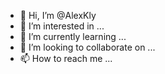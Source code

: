 - 👋 Hi, I’m @AlexKly
- 👀 I’m interested in ...
- 🌱 I’m currently learning ...
- 💞️ I’m looking to collaborate on ...
- 📫 How to reach me ...

<!---
AlexKly/AlexKly is a ✨ special ✨ repository because its `README.md` (this file) appears on your GitHub profile.
You can click the Preview link to take a look at your changes.
--->
